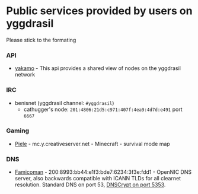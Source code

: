 # Public services provided by users on yggdrasil

Please stick to the formating

### API

- [yakamo](http://y.yakamo.org:3000#api) - This api provides a shared view of nodes on the yggdrasil network

### IRC

* benisnet (yggdrasil channel: `#yggdrasil`)
    - cathugger's node: `201:4806:21d5:c971:407f:4ea9:4d7d:e491` port `6667`

### Gaming

- [Piele](http://y.yakamo.org#minecraft) - mc.y.creativeserver.net - Minecraft - survival mode map

### DNS

- [Famicoman](https://phillymesh.net) - 200:8993:bb44:e1f3:bde7:6234:3f3e:fdd1  - OpenNIC DNS server, also backwards compatible with ICANN TLDs for all clearnet resolution. Standard DNS on port 53, [DNSCrypt on port 5353](https://servers.opennicproject.org/edit.php?srv=ns7.nh.nl.dns.opennic.glue).
